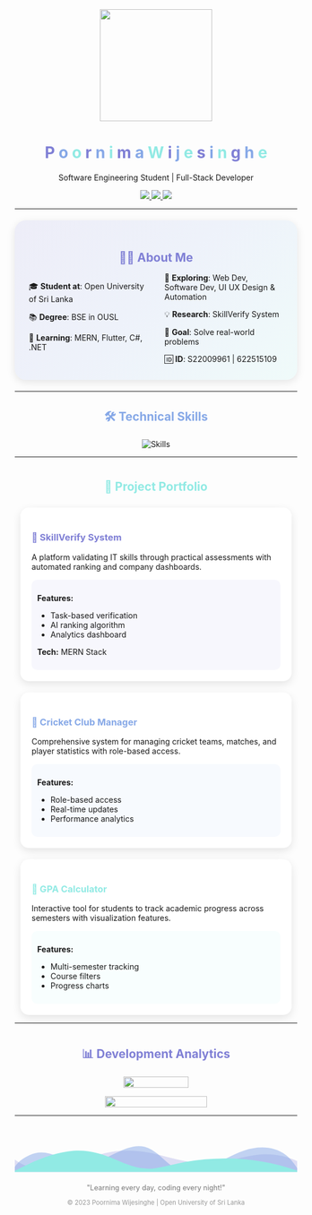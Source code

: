 <div align="center">
  
  <!-- 3D Animated Avatar Header -->
  <img src="https://raw.githubusercontent.com/NiluPoornima/NiluPoornima/main/assets/3d-avatar.gif" width="200">
  <h1>
    <span style="color: #7F7FD5">P</span>
    <span style="color: #86A8E7">o</span>
    <span style="color: #91EAE4">o</span>
    <span style="color: #7F7FD5">r</span>
    <span style="color: #86A8E7">n</span>
    <span style="color: #91EAE4">i</span>
    <span style="color: #7F7FD5">m</span>
    <span style="color: #86A8E7">a</span>
    <span style="color: #91EAE4"> </span>
    <span style="color: #91EAE4">W</span>
    <span style="color: #7F7FD5">i</span>
    <span style="color: #86A8E7">j</span>
    <span style="color: #91EAE4">e</span>
    <span style="color: #7F7FD5">s</span>
    <span style="color: #86A8E7">i</span>
    <span style="color: #91EAE4">n</span>
    <span style="color: #7F7FD5">g</span>
    <span style="color: #86A8E7">h</span>
    <span style="color: #91EAE4">e</span>
  </h1>
  <p>Software Engineering Student | Full-Stack Developer</p>
  
  <!-- Social Badges -->
  <p>
    <a href="mailto:nilupoornima@gmail.com">
      <img src="https://img.shields.io/badge/Email-FF5252?style=flat&logo=gmail&logoColor=white">
    </a>
    <a href="#">
      <img src="https://img.shields.io/badge/LinkedIn-0A66C2?style=flat&logo=linkedin&logoColor=white">
    </a>
    <img src="https://komarev.com/ghpvc/?username=Nilushka169&color=7F7FD5">
  </p>
</div>

---

<!-- About Me Card -->
<div align="center" style="background: linear-gradient(135deg, #7F7FD520 0%, #86A8E720 50%, #91EAE420 100%); border-radius: 20px; padding: 25px; margin: 20px 0; box-shadow: 0 4px 15px rgba(0,0,0,0.1);">

  <h2 style="color: #7F7FD5; margin-bottom: 15px;">🧑‍💻 About Me</h2>
  
  <div align="left" style="columns: 2; column-gap: 30px;">
    <p>🎓 <b>Student at</b>: Open University of Sri Lanka</p>
    <p>📚 <b>Degree</b>: BSE in OUSL</p>
    <p>🌱 <b>Learning</b>: MERN, Flutter, C#, .NET</p>
    <p>🔭 <b>Exploring</b>: Web Dev, Software Dev, UI UX Design & Automation</p>
    <p>💡 <b>Research</b>: SkillVerify System</p>
    <p>🧠 <b>Goal</b>: Solve real-world problems</p>
    <p>🆔 <b>ID</b>: S22009961 | 622515109</p>
  </div>
  
</div>

---

<!-- Skills Hexagons -->
<h2 align="center" style="color: #86A8E7; margin: 30px 0 20px 0;">🛠 Technical Skills</h2>

<div align="center">
  <img src="https://skillicons.dev/icons?i=html,css,js,react,tailwind,nodejs,express,mongodb,mysql,git,figma,cs,dotnet&theme=light&perline=7" alt="Skills">
</div>

---

<!-- Projects Showcase -->
<h2 align="center" style="color: #91EAE4; margin: 40px 0 25px 0;">🚀 Project Portfolio</h2>

<div style="display: grid; grid-template-columns: repeat(auto-fit, minmax(300px, 1fr)); gap: 20px; margin: 0 10px;">

  <!-- Project 1 -->
  <div style="background: white; border-radius: 15px; padding: 20px; box-shadow: 0 5px 15px rgba(0,0,0,0.1);">
    <h3 style="color: #7F7FD5;">🎯 SkillVerify System</h3>
    <p>A platform validating IT skills through practical assessments with automated ranking and company dashboards.</p>
    <div style="background: #7F7FD510; border-radius: 10px; padding: 10px; margin-top: 15px;">
      <p><b>Features:</b></p>
      <ul>
        <li>Task-based verification</li>
        <li>AI ranking algorithm</li>
        <li>Analytics dashboard</li>
      </ul>
      <p><b>Tech:</b> MERN Stack</p>
    </div>
  </div>

  <!-- Project 2 -->
  <div style="background: white; border-radius: 15px; padding: 20px; box-shadow: 0 5px 15px rgba(0,0,0,0.1);">
    <h3 style="color: #86A8E7;">🏏 Cricket Club Manager</h3>
    <p>Comprehensive system for managing cricket teams, matches, and player statistics with role-based access.</p>
    <div style="background: #86A8E710; border-radius: 10px; padding: 10px; margin-top: 15px;">
      <p><b>Features:</b></p>
      <ul>
        <li>Role-based access</li>
        <li>Real-time updates</li>
        <li>Performance analytics</li>
      </ul>
    </div>
  </div>

  <!-- Project 3 -->
  <div style="background: white; border-radius: 15px; padding: 20px; box-shadow: 0 5px 15px rgba(0,0,0,0.1);">
    <h3 style="color: #91EAE4;">📐 GPA Calculator</h3>
    <p>Interactive tool for students to track academic progress across semesters with visualization features.</p>
    <div style="background: #91EAE410; border-radius: 10px; padding: 10px; margin-top: 15px;">
      <p><b>Features:</b></p>
      <ul>
        <li>Multi-semester tracking</li>
        <li>Course filters</li>
        <li>Progress charts</li>
      </ul>
    </div>
  </div>
</div>

---

<!-- GitHub Stats -->
<h2 align="center" style="color: #7F7FD5; margin: 40px 0 20px 0;">📊 Development Analytics</h2>

<div align="center" style="display: flex; flex-wrap: wrap; justify-content: center; gap: 15px;">
  <img src="https://github-readme-stats.vercel.app/api?username=Nilushka169&show_icons=true&theme=default&bg_color=00000000&hide_border=true&title_color=7F7FD5&icon_color=86A8E7&text_color=555" width="48%">
<!--   <img src="https://github-readme-streak-stats.herokuapp.com/?user=Nilushka169&theme=default&background=00000000&hide_border=true&stroke=7F7FD5&ring=91EAE4&fire=86A8E7&currStreakNum=555" width="48%"> -->
  <img src="https://github-readme-stats.vercel.app/api/top-langs/?username=Nilushka169&layout=compact&theme=default&bg_color=00000000&hide_border=true&title_color=91EAE4&text_color=555" width="60%">
</div>

---

<!-- Footer with upside-down wave divider -->
<div align="center" style="margin-top: 50px;">
  <svg width="100%" height="50" viewBox="0 0 1200 120" preserveAspectRatio="none" style="transform: rotate(180deg);">
    <path d="M0,0V46.29c47.79,22.2,103.59,32.17,158,28,70.36-5.37,136.33-33.31,206.8-37.5C438.64,32.43,512.34,53.67,583,72.05c69.27,18,138.3,24.88,209.4,13.08,36.15-6,69.85-17.84,104.45-29.34C989.49,25,1113-14.29,1200,52.47V0Z" 
          opacity=".25" 
          fill="#7F7FD5"></path>
    <path d="M0,0V15.81C13,36.92,27.64,56.86,47.69,72.05,99.41,111.27,165,111,224.58,91.58c31.15-10.15,60.09-26.07,89.67-39.8,40.92-19,84.73-46,130.83-49.67,36.26-2.85,70.9,9.42,98.6,31.56,31.77,25.39,62.32,62,103.63,73,40.44,10.79,81.35-6.69,119.13-24.28s75.16-39,116.92-43.05c59.73-5.85,113.28,22.88,168.9,38.84,30.2,8.66,59,6.17,87.09-7.5,22.43-10.89,48-26.93,60.65-49.24V0Z" 
          opacity=".5" 
          fill="#86A8E7"></path>
    <path d="M0,0V5.63C149.93,59,314.09,71.32,475.83,42.57c43-7.64,84.23-20.12,127.61-26.46,59-8.63,112.48,12.24,165.56,35.4C827.93,77.22,886,95.24,951.2,90c86.53-7,172.46-45.71,248.8-84.81V0Z" 
          fill="#91EAE4"></path>
  </svg>
  <p style="font-size: 0.9em; color: #777; margin-top: 20px;">"Learning every day, coding every night!"</p>
  <p style="font-size: 0.8em; color: #999;">© 2023 Poornima Wijesinghe | Open University of Sri Lanka</p>
</div>
